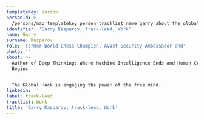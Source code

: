 ```yaml
---
templateKey: person
personId: >-
  /persons/map_templatekey_person_tracklist_name_garry_about_the_global_hack_is_engaging_the_power_of_the_free_mind-_personid_slug_photo_img_garry_kodukale-png_label_track-lead_role_former_world_chess_champion/
identifier: 'Garry Kasparov, track-lead, Work'
name: Garry
surname: Kasparov
role: 'Former World Chess Champion, Avast Security Ambassador and'
photo: ''
about: >-
  Author of Deep Thinking: Where Machine Intelligence Ends and Human Creativity
  Begins


  The Global Hack is engaging the power of the free mind.
linkedin: ''
label: track-lead
tracklist: Work
title: 'Garry Kasparov, track-lead, Work'
---
```

